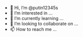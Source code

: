- 👋 Hi, I’m @putin12345s
- 👀 I’m interested in ...
- 🌱 I’m currently learning ...
- 💞️ I’m looking to collaborate on ...
- 📫 How to reach me ...

<!---
putin12345s/putin12345s is a ✨ special ✨ repository because its `README.md` (this file) appears on your GitHub profile.
You can click the Preview link to take a look at your changes.
--->

